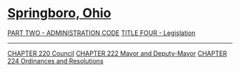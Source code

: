 [Springboro, Ohio](indexee20.html)
==================================

[PART TWO - ADMINISTRATION CODE](1505a412.html) [TITLE FOUR -
Legislation](1627a412.html)

* * * * *

[CHAPTER 220 Council](162fa412.html) [CHAPTER 222 Mayor and
Deputy-Mayor](16b9a412.html) [CHAPTER 224 Ordinances and
Resolutions](16cfa412.html)
